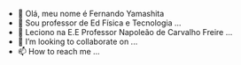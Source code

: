 - 👋 Olá, meu nome é Fernando Yamashita  
- 👀 Sou professor de Ed Física e Tecnologia ...
- 🌱 Leciono na E.E Professor Napoleão de Carvalho Freire  ...
- 💞️ I’m looking to collaborate on ...
- 📫 How to reach me ...

<!---
fefoteam/fefoteam is a ✨ special ✨ repository because its `README.md` (this file) appears on your GitHub profile.
You can click the Preview link to take a look at your changes.
--->
